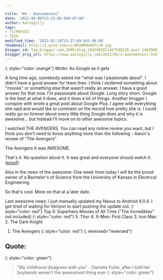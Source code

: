 ```yaml
---

title: "#4 - Awesomeness"
date: '2012-05-06T23:23:00.000-07:00'
author: Aarongilly
tags:
- TV/MOVIES
- TECH
modified_time: '2013-02-10T15:27:09.043-08:00'
thumbnail: http://3.gvt0.com/vi/NPoHPNeU9fc/0.jpg
blogger_id: tag:blogger.com,1999:blog-2842965021457548135.post-146390638011345235
blogger_orig_url: https://www.aarongilly.com/2012/05/3-awesomeness.html
---
```

{: style="color: orange"}
Motto: As Google as it gets

A long time ago, somebody asked me "what was I passionate about". I didn't have a good answer for them then. I think I stuttered something about "movies" or something else that wasn't really an answer. I have a good answer for that now. I'm passionate about Google. Long story short. Google is the best at what it does, and it does a lot of things. Another blogger I conspire with wrote a great post about Google Plus. I agree with everything she said and would like to comment on the record how pretty she is. I could really go on forever about every little thing Google does and why it is awesome... but instead I'll move on to other awesome topics.

I watched THE AVENGERS. You can read any online review you want, but I think you don't need to know anything more than the following - Aaron's review of "The Avengers"

The Avengers
It was AWESOME.

That's it. No question about it. It was great and everyone should watch it. ([proof](https://www.youtube.com/watch?v=eOrNdBpGMv8))

Also in the news of the awesome: One week from today I will be the proud owner of a Bachelor's of Science from the University of Kansas in Electrical Engineering.

So that's cool. More on that at a later date.

Last awesome news: I just manually updated my Nexus to Android 4.0.4. I got tired of waiting for Verizon to start pushing the update out.
{: style="color: red"}
Top 5: Superhero Movies of All Time ("The Incredibles" not included)
{: style="color: red"}
5. Thor
4. X-Men: First Class
3. Iron Man
2. The Dark Knight
1. The Avengers
{: style="color: red"}
{: reversed="reversed"}

## Quote:
{: style="color: green"}
> "My childhood disagrees with you" - Danielle Fuller, after I told her boybands weren't the awesomest thing ever
{: style="color: green"}